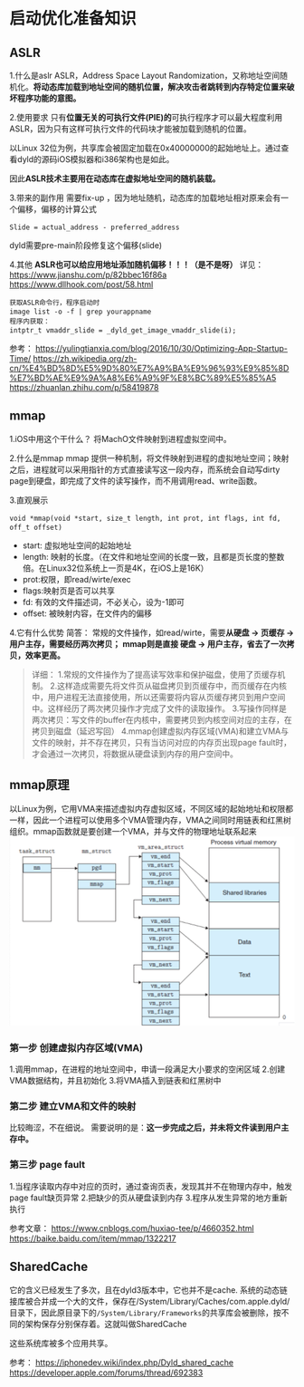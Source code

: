 # 启动优化准备知识

## ASLR
1.什么是aslr
ASLR，Address Space Layout Randomization，又称地址空间随机化。**将动态库加载到地址空间的随机位置，解决攻击者跳转到内存特定位置来破坏程序功能的意图。**

2.使用要求
只有**位置无关的可执行文件(PIE)的**可执行程序才可以最大程度利用ASLR，因为只有这样可执行文件的代码块才能被加载到随机的位置。

以Linux 32位为例，共享库会被固定加载在0x40000000的起始地址上。通过查看dyld的源码iOS模拟器和i386架构也是如此。

因此**ASLR技术主要用在动态库在虚拟地址空间的随机装载。**

3.带来的副作用
需要fix-up ，因为地址随机，动态库的加载地址相对原来会有一个偏移，偏移的计算公式
```
Slide = actual_address - preferred_address
```
dyld需要pre-main阶段修复这个偏移(slide)

4.其他
**ASLR也可以给应用地址添加随机偏移！！！（是不是呀）**
详见：
https://www.jianshu.com/p/82bbec16f86a
https://www.dllhook.com/post/58.html
```
获取ASLR命令行，程序启动时
image list -o -f | grep yourappname
程序内获取：
intptr_t vmaddr_slide = _dyld_get_image_vmaddr_slide(i);
```


参考：
https://yulingtianxia.com/blog/2016/10/30/Optimizing-App-Startup-Time/
https://zh.wikipedia.org/zh-cn/%E4%BD%8D%E5%9D%80%E7%A9%BA%E9%96%93%E9%85%8D%E7%BD%AE%E9%9A%A8%E6%A9%9F%E8%BC%89%E5%85%A5
https://zhuanlan.zhihu.com/p/58419878

## mmap
1.iOS中用这个干什么？
将MachO文件映射到进程虚拟空间中。

2.什么是mmap
mmap 提供一种机制，将文件映射到进程的虚拟地址空间；映射之后，进程就可以采用指针的方式直接读写这一段内存，而系统会自动写dirty page到硬盘，即完成了文件的读写操作，而不用调用read、write函数。

3.直观展示
```
void *mmap(void *start, size_t length, int prot, int flags, int fd, off_t offset)
```
- start: 虚拟地址空间的起始地址
- length: 映射的长度。（在文件和地址空间的长度一致，且都是页长度的整数倍。在Linux32位系统上一页是4K，在iOS上是16K）
- prot:权限，即read/wirte/exec
- flags:映射页是否可以共享
- fd: 有效的文件描述词，不必关心，设为-1即可
- offset: 被映射内容，在文件内的偏移

4.它有什么优势
简答：
常规的文件操作，如read/wirte，需要**从硬盘 -> 页缓存 -> 用户主存，需要经历两次拷贝；**
**mmap则是直接 硬盘 -> 用户主存，省去了一次拷贝，效率更高。**

>详细：
1.常规的文件操作为了提高读写效率和保护磁盘，使用了页缓存机制。
2.这样造成需要先将文件页从磁盘拷贝到页缓存中，而页缓存在内核中，用户进程无法直接使用，所以还需要将内容从页缓存拷贝到用户空间中。这样经历了两次拷贝操作才完成了文件的读取操作。
3.写操作同样是两次拷贝：写文件的buffer在内核中，需要拷贝到内核空间对应的主存，在拷贝到磁盘（延迟写回）
4.mmap创建虚拟内存区域(VMA)和建立VMA与文件的映射，并不存在拷贝，只有当访问对应的内存页出现page fault时，才会通过一次拷贝，将数据从硬盘读到内存的用户空间中。

## mmap原理
以Linux为例，它用VMA来描述虚拟内存虚拟区域，不同区域的起始地址和权限都一样，因此一个进程可以使用多个VMA管理内存，VMA之间同时用链表和红黑树组织。mmap函数就是要创建一个VMA，并与文件的物理地址联系起来
![VMA与虚拟地址空间](media/16422348949304/VMA%E4%B8%8E%E8%99%9A%E6%8B%9F%E5%9C%B0%E5%9D%80%E7%A9%BA%E9%97%B4.png)

### 第一步 创建虚拟内存区域(VMA)
1.调用mmap，在进程的地址空间中，申请一段满足大小要求的空闲区域
2.创建VMA数据结构，并且初始化
3.将VMA插入到链表和红黑树中

### 第二步 建立VMA和文件的映射
比较晦涩，不在细说。
需要说明的是：**这一步完成之后，并未将文件读到用户主存中。**

### 第三步 page fault
1.当程序读取内存中对应的页时，通过查询页表，发现其并不在物理内存中，触发page fault缺页异常
2.把缺少的页从硬盘读到内存
3.程序从发生异常的地方重新执行

参考文章：
https://www.cnblogs.com/huxiao-tee/p/4660352.html
https://baike.baidu.com/item/mmap/1322217


## SharedCache
它的含义已经发生了多次，且在dyld3版本中，它也并不是cache.
系统的动态链接库被合并成一个大的文件，保存在/System/Library/Caches/com.apple.dyld/目录下，因此原目录下的`/System/Library/Frameworks`的共享库会被删除，按不同的架构保存分别保存着。这就叫做SharedCache

这些系统库被多个应用共享。

参考：
https://iphonedev.wiki/index.php/Dyld_shared_cache
https://developer.apple.com/forums/thread/692383
